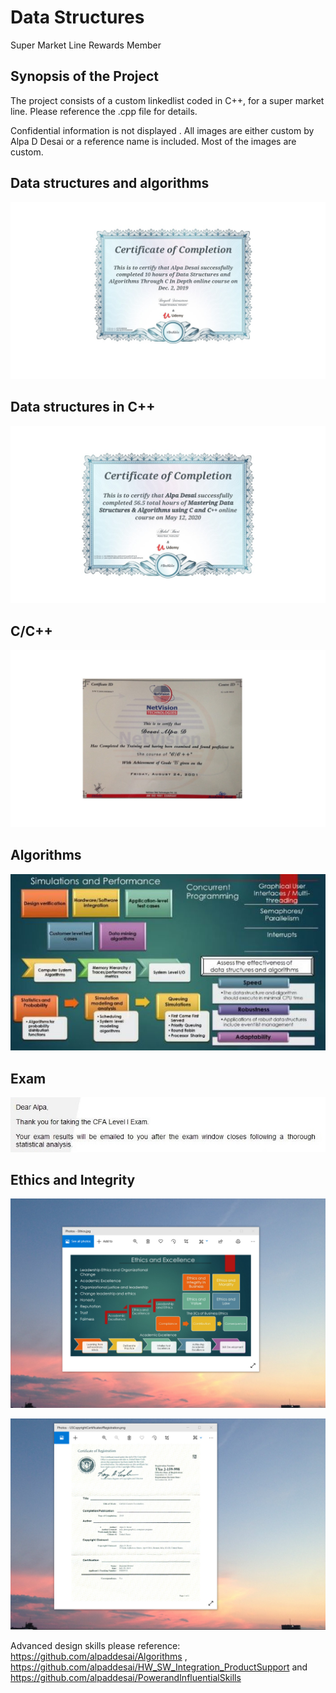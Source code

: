 # Data Structures
Super Market Line Rewards Member

## Synopsis of the Project

The project consists of a custom linkedlist coded in C++, for a super market line. Please reference the .cpp file for details.

Confidential information is not displayed . All images are either custom by Alpa D Desai or a reference name is included. Most of the images are custom. 

## Data structures and algorithms
![image](DataStructuresC.jpg)

## Data structures in C++
![image](DataStructuresAlgorithmsCertificate.jpg)

## C/C++
![image](C_Cplusplus.jpg)

## Algorithms
![image](SimulationsPerformanceMetrics.jpg)

## Exam
![image](CFAExam.jpg)

## Ethics and Integrity
![image](EthicsandExcellence.png)

![image](USCopyrightCertificate.png)

Advanced design skills please reference: https://github.com/alpaddesai/Algorithms , https://github.com/alpaddesai/HW_SW_Integration_ProductSupport and https://github.com/alpaddesai/PowerandInfluentialSkills
